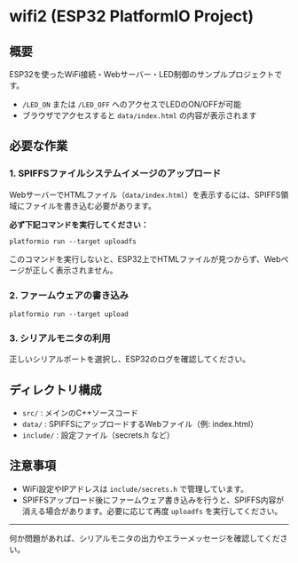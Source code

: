 # wifi2 (ESP32 PlatformIO Project)

## 概要
ESP32を使ったWiFi接続・Webサーバー・LED制御のサンプルプロジェクトです。

- `/LED_ON` または `/LED_OFF` へのアクセスでLEDのON/OFFが可能
- ブラウザでアクセスすると `data/index.html` の内容が表示されます

## 必要な作業

### 1. SPIFFSファイルシステムイメージのアップロード
WebサーバーでHTMLファイル（`data/index.html`）を表示するには、SPIFFS領域にファイルを書き込む必要があります。

**必ず下記コマンドを実行してください：**

```
platformio run --target uploadfs
```

このコマンドを実行しないと、ESP32上でHTMLファイルが見つからず、Webページが正しく表示されません。

### 2. ファームウェアの書き込み

```
platformio run --target upload
```

### 3. シリアルモニタの利用
正しいシリアルポートを選択し、ESP32のログを確認してください。

## ディレクトリ構成

- `src/` : メインのC++ソースコード
- `data/` : SPIFFSにアップロードするWebファイル（例: index.html）
- `include/` : 設定ファイル（secrets.h など）

## 注意事項
- WiFi設定やIPアドレスは `include/secrets.h` で管理しています。
- SPIFFSアップロード後にファームウェア書き込みを行うと、SPIFFS内容が消える場合があります。必要に応じて再度 `uploadfs` を実行してください。

---

何か問題があれば、シリアルモニタの出力やエラーメッセージを確認してください。
